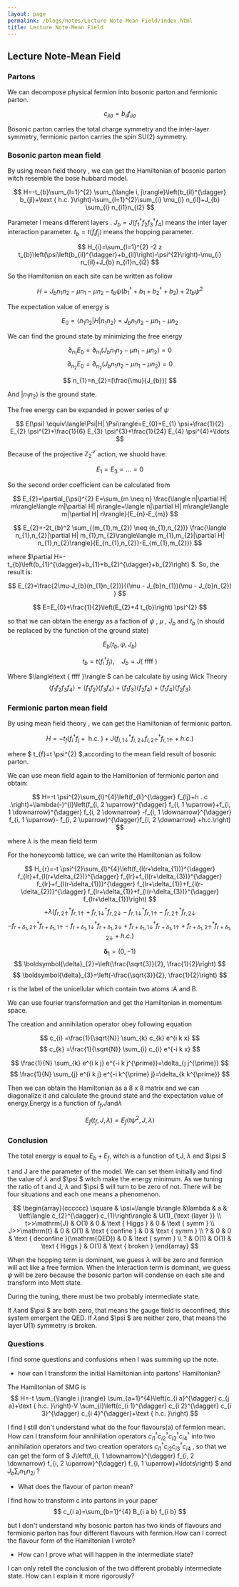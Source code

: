 ```yaml
---
layout: page
permalink: /blogs/notes/Lecture Note-Mean Field/index.html
title: Lecture Note-Mean Field
---
```


## Lecture Note-Mean Field



### Partons


We can decompose physical fermion into bosonic parton and fermionic parton.

$$
c_{i  l \sigma}= b_{i l }  f_{i l  \sigma}
$$

Bosonic parton carries the total charge symmetry and the inter-layer symmetry, fermionic parton carries the spin SU(2) symmetry.

### Bosonic parton mean field

By using mean field theory , we can get the Hamiltonian of bosonic parton witch resemble the bose hubbard model.

$$
H=-t_{b}\sum_{l=1}^{2} \sum_{\langle i, j\rangle}\left(b_{il}^{\dagger} b_{jl}+\text { h.c. }\right)-\sum_{l=1}^{2}\sum_{i} \mu_{i} n_{il}+J_{b} \sum_{i} n_{i1}n_{i2}
$$

Parameter l means different layers . $J_{b}=J\langle f_{1}^{\dagger}f_{2}f_{3}^{\dagger}f_{4} \rangle$ means the inter layer interaction parameter. $t_{b}=t\langle f_{i}f_{j} \rangle$ means the hopping parameter.


$$ 
H_{i}=\sum_{l=1}^{2} -2 z t_{b}\left(\psi\left(b_{il}^{\dagger}+b_{il}\right)-\psi^{2}\right)-\mu_{i} n_{il}+J_{b} n_{i1}n_{i2}
$$

So the Hamiltonian on each site can be written as follow

$$
H=J_{b} n_{1}n_{2} -\mu n_{1}-\mu n_{2}-t_{b} \psi\left(b_{1}^{\dagger}+b_{1}+b_{2}^{\dagger}+b_{2}\right)+2t_{b} \psi^{2}
$$

The expectation value of energy is

$$
E_{0}=\langle n_{1}n_{2}|H| n_{1}n_{2}\rangle=J_{b} n_{1}n_{2} -\mu n_{1}-\mu n_{2}
$$

We can find the ground state by minimizing the free energy

$$
\partial_{n_{1}} E_{0}=\partial_{n_{1}}\left(J_{b} n_{1}n_{2} -\mu n_{1}-\mu n_{2}\right)=0
$$
$$
\partial_{n_{2}} E_{0}=\partial_{n_{2}}\left(J_{b} n_{1}n_{2} -\mu n_{1}-\mu n_{2}\right)=0
$$

$$
n_{1}=n_{2}=[\frac{\mu}{J_{b}}]
$$

And $| n_{1}n_{2}\rangle$ is the ground state.



The free energy can be expanded in power series of $\psi$

$$
E(\psi) \equiv\langle\Psi|H| \Psi\rangle=E_{0}+E_{1} \psi+\frac{1}{2} E_{2} \psi^{2}+\frac{1}{6} E_{3} \psi^{3}+\frac{1}{24} E_{4} \psi^{4}+\ldots
$$

Because of the projective $\mathbb{Z}_{2}^{\mathcal{S}}$ action, we shuold have:

$$
E_{1}=E_{3}=\ldots=0
$$

So the second order coefficient can be calculated from

$$
E_{2}=\partial_{\psi}^{2} E=\sum_{m \neq n} \frac{\langle n|\partial H| m\rangle\langle m|\partial H| n\rangle+\langle n|\partial H| m\rangle\langle m|\partial H| n\rangle}{E_{n}-E_{m}}
$$

$$
E_{2}=-2t_{b}^2 \sum_{(m_{1},m_{2}) \neq (n_{1},n_{2})} \frac{\langle n_{1},n_{2}|\partial H| m_{1},m_{2}\rangle\langle m_{1},m_{2}|\partial H| n_{1},n_{2}\rangle}{E_{n_{1},n_{2}}-E_{m_{1},m_{2}}}
$$


where $\partial H=-t_{b}\left(b_{1}^{\dagger}+b_{1}+b_{2}^{\dagger}+b_{2}\right)
$. So, the result is:

$$
E_{2}=\frac{2\mu-J_{b}(n_{1}n_{2})}{(\mu - J_{b}n_{1})(\mu - J_{b}n_{2}) }
$$

$$
E=E_{0}+\frac{1}{2}\left(E_{2}+4 t_{b}\right) \psi^{2}
$$

so that we can obtain the energy as a faction of $\psi$ , $\mu$ , $J_{b}$ and $t_{b}$ (n should be replaced by the function of the ground state)


$$
E_{b}\left(t_{b}, \psi, J_{b}\right)
$$

$$
t_{b}=t\left\langle f_{i}^{\dagger} f_{j}\right\rangle, \quad J_{b}=J\langle\text { ffff }\rangle $$

Where $\langle\text { ffff }\rangle $ can be calculate by using Wick Theory
$$\langle f_{1}f_{2}f_{3}f_{4} \rangle = \langle f_{1}f_{2} \rangle \langle f_{3}f_{4} \rangle+\langle f_{1}f_{3} \rangle \langle f_{2}f_{4} \rangle+ \langle f_{1}f_{4} \rangle\langle f_{2}f_{3} \rangle$$






### Fermionic parton mean field

By using mean field theory , we can get the Hamiltonian of fermionic parton.

$$
H=-t_{f}\left(f_{i}^{\dagger} f_{j}+\text { h.c. }\right)+J\left(f_{i, 1 \downarrow}^{\dagger} f_{i, 2 \downarrow} f_{i, 2 \uparrow}^{\dagger} f_{i, 1 \uparrow}+h.c.\right)
$$

where $
t_{f}=t \psi^{2}
$,according to the mean field result of bosonic parton. 

We can use mean field again to the Hamiltonian of fermionic parton and obtain:

$$
H=-t \psi^{2}\sum_{l}^{4}\left(f_{li}^{\dagger} f_{lj}+h . c .\right)+\lambda(-)^{i}\left(f_{i, 2 \uparrow}^{\dagger} f_{i, 1 \uparrow}+f_{i, 1 \downarrow}^{\dagger} f_{i, 2 \downarrow} -f_{i, 1 \downarrow}^{\dagger}  f_{i, 1 \uparrow}- f_{i, 2 \uparrow}^{\dagger}f_{i, 2 \downarrow} +h.c.\right)
$$

where $\lambda$ is the mean field term

For the honeycomb lattice, we can write the Hamiltonian as follow


$$
H_{r}=-t \psi^{2}\sum_{l}^{4}\left(f_{l(r+\delta_{1})}^{\dagger} f_{lr}+f_{l(r+\delta_{2})}^{\dagger} f_{lr}+f_{l(r+\delta_{3})}^{\dagger} f_{lr}+f_{l(r-\delta_{1})}^{\dagger} f_{lr+\delta_{1}}+f_{l(r-\delta_{2})}^{\dagger} f_{lr+\delta_{1}}+f_{l(r-\delta_{3})}^{\dagger} f_{lr+\delta_{1}}\right)
$$
$$
+\lambda(
f_{r, 2 \uparrow}^{\dagger} f_{r, 1 \uparrow}+f_{r, 1 \downarrow}^{\dagger} f_{r, 2 \downarrow} -f_{r, 1 \downarrow}^{\dagger}  f_{r, 1 \uparrow}- f_{r, 2 \uparrow}^{\dagger}f_{r, 2 \downarrow} 
$$
$$
-f_{r+\delta_{1}, 2 \uparrow}^{\dagger} f_{r+\delta_{1}, 1 \uparrow}-f_{r+\delta_{1}, 1 \downarrow}^{\dagger} f_{r+\delta_{1}, 2 \downarrow} +f_{r+\delta_{1}, 1 \downarrow}^{\dagger}  f_{r+\delta_{1}, 1 \uparrow}+ f_{r+\delta_{1}, 2 \uparrow}^{\dagger}f_{r+\delta_{1}, 2 \downarrow}+h.c.)
$$


$$
\boldsymbol{\delta}_{1}=(0,-1) 
$$
$$
\boldsymbol{\delta}_{2}=\left(\frac{\sqrt{3}}{2}, \frac{1}{2}\right) $$
$$
\boldsymbol{\delta}_{3}=\left(-\frac{\sqrt{3}}{2}, \frac{1}{2}\right)
$$

r is the label of the unicellular which contain two atoms :A and B.

We can use fourier transformation and get the Hamiltonian in momentum space.

The creation and annihilation operator obey following equation

$$
c_{i} =\frac{1}{\sqrt{N}} \sum_{k} c_{k} e^{i k x}
$$
$$
c_{k} =\frac{1}{\sqrt{N}} \sum_{i} c_{i} e^{-i k x}
$$

$$
\frac{1}{N} \sum_{k} e^{i k j} e^{-i k j^{\prime}}=\delta_{j j^{\prime}} $$
$$
\frac{1}{N} \sum_{j} e^{i k j} e^{-i k^{\prime} j}=\delta_{k k^{\prime}}
$$

Then we can obtain the Hamiltonian as a 8 x 8 matrix and we can diagonalize it and calculate the ground state and the expectation value of energy.Energy is a function of $t_{f}$,$J$and$\lambda$ 

$$
E_{f}\left(t_{f}, J, \lambda\right)=E_{f}\left(t \psi^{2}, J, \lambda\right)
$$

### Conclusion

The total energy is equal to $E_{b}+E_{f}$, witch is a function of t,J, $\lambda$ and $\psi $ 

t and J are the parameter of the model. We can set them initially and find the value of  $\lambda$ and $\psi $ witch make the energy minimum. As we tuning the ratio of t and J,  $\lambda$ and $\psi $ will turn to be zero of not. There will be four situations and each one means a phenomenon.

$$
\begin{array}{cccccc}
\square & \psi=\langle b\rangle &\lambda & a & \left\langle c_{2}^{\dagger} c_{1}\right\rangle & U(1)_{\text {layer }} \\
t>>\mathrm{J} & O(1) & 0 & \text { Higgs } & 0 & \text { symm } \\
J>>\mathrm{t} & 0 & O(1) & \text { confine } & 0 & \text { symm } \\
? & 0 & 0 & \text { deconfine }(\mathrm{QED}) & 0 & \text { symm } \\
? & O(1) & O(1) & \text { Higgs } & O(1) & \text { broken }
\end{array}
$$

When the hopping term is dominant, we guess $\lambda$ will be zero and fermion will act like a free fermion. When the interaction term is dominant, we guess $\psi$  will be zero because the bosonic parton will condense on each site and transform into Mott state.

During the tuning, there must be two probably intermediate state.

If $\lambda$and $\psi $ are both zero, that means the gauge field is deconfined, this system emergent the QED.
If $\lambda$and $\psi $ are neither zero, that means the layer U(1) symmetry is broken.

### Questions

I find some questions and confusions when I was summing up the note.


- how can I transform the initial Hamiltonian into partons' Hamiltonian?

The Hamiltonian of SMG is 
$$
H=-t \sum_{\langle i j\rangle} \sum_{a=1}^{4}\left(c_{i a}^{\dagger} c_{j a}+\text { h.c. }\right)-V \sum_{i}\left(c_{i 1}^{\dagger} c_{i 2}^{\dagger} c_{i 3}^{\dagger} c_{i 4}^{\dagger}+\text { h.c. }\right)
$$

I find I still don't understand what do the four flavours(a) of fermion mean. How can I transform four annihilation operators   $c_{i 1}^{\dagger} c_{i 2}^{\dagger} c_{i 3}^{\dagger} c_{i 4}^{\dagger}$  into two annihilation operators and two creation operators  $c_{i 1}^{\dagger} c_{i 2} c_{i 3}^{\dagger} c_{i 4}$  , so that we can get the form of   $
J\left(f_{i, 1 \downarrow}^{\dagger} f_{i, 2 \downarrow} f_{i, 2 \uparrow}^{\dagger} f_{i, 1 \uparrow}+\ldots\right)
$ and $J_{b} \sum_{i} n_{1i}n_{2i}$ ?

- What does the flavour of parton mean?

I find how to transform c into partons in your paper
$$
c_{i a}=\sum_{b=1}^{4} B_{i a b} f_{i b}
$$

but I don't understand why bosonic parton has two kinds of flavours and fermionic parton has four different flavours with fermion.How can I correct the flavour form of the Hamiltonian I wrote?

- How can I prove what will happen in the intermediate state?

I can only retell the conclusion of the two different probably intermediate state. How can I explain it more rigorously? 
